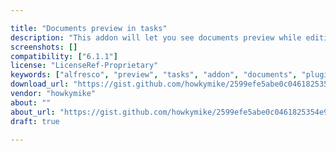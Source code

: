 ```yaml
---

title: "Documents preview in tasks"
description: "This addon will let you see documents preview while editing tasks. Many people requested it, the void of the right side of your screen is finally used. Owner howkymike Versions tested on Community 6.1.1, but should work on most Alfresco versions License Type Project Page https://gist.github.com/howkymike/2599efe5abe0c0461825354e967ef74d Download Page https://gist.github.com/howkymike/2599efe5abe0c0461825354e967ef74d Tags workflows, documents preview, tasks Component Type Workflows Extension Points Custom Installation AMP Products Share Web Client [TODO: screenshots]"
screenshots: []
compatibility: ["6.1.1"]
license: "LicenseRef-Proprietary"
keywords: ["alfresco", "preview", "tasks", "addon", "documents", "plugin", "community", "workflows"]
download_url: "https://gist.github.com/howkymike/2599efe5abe0c0461825354e967ef74d"
vendor: "howkymike"
about: ""
about_url: "https://gist.github.com/howkymike/2599efe5abe0c0461825354e967ef74d"
draft: true

---
```

